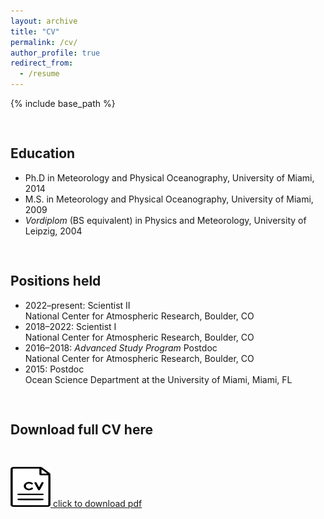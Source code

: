 ```yaml
---
layout: archive
title: "CV"
permalink: /cv/
author_profile: true
redirect_from:
  - /resume
---
```


{% include base_path %}

<style>
  .cv-download {
    margin-bottom: 30px;
  }
  h2 {
    padding-top: 30px;
  }
  em {
    font-style: italic;
  }
</style>

<h2>Education</h2>
<ul>
  <li>Ph.D in Meteorology and Physical Oceanography, University of Miami, 2014</li>
  <li>M.S. in Meteorology and Physical Oceanography, University of Miami, 2009</li>
  <li><em>Vordiplom</em> (BS equivalent) in Physics and Meteorology, University of Leipzig, 2004</li>
</ul>

<h2>Positions held</h2>
<ul>
  <li>2022–present: Scientist II<br> National Center for Atmospheric Research, Boulder, CO</li>
  <li>2018–2022: Scientist I<br> National Center for Atmospheric Research, Boulder, CO</li>
  <li>2016–2018: <em>Advanced Study Program</em> Postdoc<br> National Center for Atmospheric Research, Boulder, CO</li>
  <li>2015: Postdoc<br> Ocean Science Department at the University of Miami, Miami, FL</li>
</ul>

<h2>Download full CV here</h2>
<div class="cv-download" style="padding-top: 30px;">
  <a href="../CV.pdf" download>
    <img src="../cv-icon.png" width="64" height="64"> click to download pdf
  </a>
</div>
